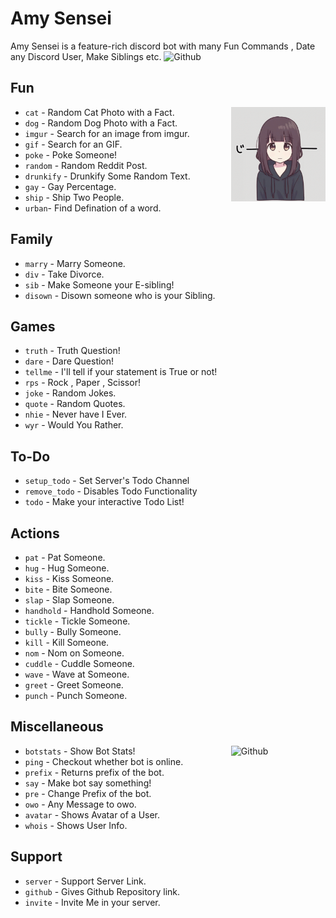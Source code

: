 # Amy Sensei
Amy Sensei is a feature-rich discord bot with many Fun Commands , Date any Discord User, Make Siblings etc.
<img width="50%" height="50%" alt="Github" src="https://i.pinimg.com/originals/8a/a6/4a/8aa64a89ebe0e4e76504f240cf528612.gif" />

## Fun
<img width="30%" align="right" alt="Github" src="amysan.gif" />

- `cat` - Random Cat Photo with a Fact.
- `dog` - Random Dog Photo with a Fact.
- `imgur`  - Search for an image from imgur.
- `gif` - Search for an GIF.
- `poke` - Poke Someone!
- `random` - Random Reddit Post.
- `drunkify` - Drunkify Some Random Text.
- `gay` - Gay Percentage.
- `ship` - Ship Two People.
- `urban`- Find Defination of a word.


## Family

- `marry`  - Marry Someone.
- `div` - Take Divorce.
- `sib` - Make Someone your E-sibling!
- `disown` - Disown someone who is your Sibling.

## Games

- `truth` - Truth Question!
- `dare`  - Dare Question!
- `tellme` -  I'll tell if your statement is True or not!
- `rps`  - Rock , Paper , Scissor!
- `joke` - Random Jokes.
- `quote` - Random Quotes.
- `nhie` - Never have I Ever.
- `wyr` - Would You Rather.

## To-Do

- `setup_todo` - Set Server's Todo Channel
- `remove_todo` - Disables Todo Functionality
- `todo` - Make your interactive Todo List!

## Actions

- `pat` - Pat Someone.
- `hug` - Hug Someone.
- `kiss` - Kiss Someone.
- `bite` - Bite Someone.
- `slap` - Slap Someone.
- `handhold` - Handhold Someone.
- `tickle` - Tickle Someone.
- `bully` - Bully Someone.
- `kill` - Kill Someone.
- `nom` - Nom on Someone.
- `cuddle` - Cuddle Someone.
- `wave` - Wave at Someone.
- `greet` - Greet Someone.
- `punch` - Punch Someone.

## Miscellaneous
<img width="30%" align="right" alt="Github" src="https://firebasestorage.googleapis.com/v0/b/aiko-mizuki.appspot.com/o/amy%20sensei%2Fbambam.gif?alt=media&token=8f949b28-437f-448b-b799-fcc6530b1639" />

- `botstats`  - Show Bot Stats!
- `ping` - Checkout whether bot is online.
- `prefix` - Returns prefix of the bot.
- `say` - Make bot say something!
- `pre` - Change Prefix of the bot.
- `owo` - Any Message to owo.
- `avatar` - Shows Avatar of a User.
- `whois` - Shows User Info.

## Support

- `server` - Support Server Link.
- `github` - Gives Github Repository link.
- `invite` - Invite Me in your server.
